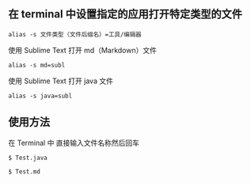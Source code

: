 ## 在 terminal 中设置指定的应用打开特定类型的文件

```
alias -s 文件类型（文件后缀名）=工具/编辑器
```

使用 Sublime Text 打开 md（Markdown）文件

```
alias -s md=subl
```

使用 Sublime Text 打开 java 文件

```
alias -s java=subl
```

## 使用方法


在 Terminal 中 直接输入文件名称然后回车


```
$ Test.java
```

```
$ Test.md
```

